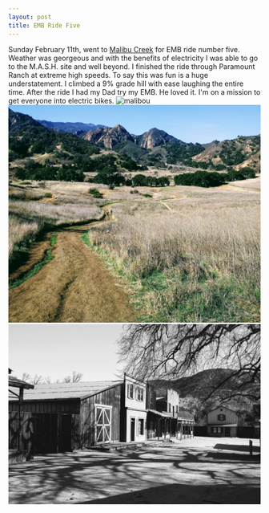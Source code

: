 ```yaml
---
layout: post
title: EMB Ride Five
---
```

Sunday February 11th, went to <a href="http://www.malibucreekstatepark.org">Malibu Creek</a> for EMB ride number five.  Weather was georgeous and with the benefits of electricity I was able to go to the M.A.S.H. site and well beyond.  I finished the ride through
Paramount Ranch at extreme high speeds.  To say this was fun is a huge understatement.  I climbed a 9% grade hill with ease laughing the entire time.  After the ride I had my Dad try my EMB.  He loved it.  I'm on a mission to get everyone into electric bikes.
![malibou](/images/malibou.jpg)
![malibu](/images/malibu.jpg)
![paramount](/images/paramount.jpg)

